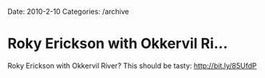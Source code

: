 Date: 2010-2-10
Categories: /archive

# Roky Erickson with Okkervil Ri...

Roky Erickson with Okkervil River? This should be tasty: <a href="http://bit.ly/85UfdP" rel="nofollow">http://bit.ly/85UfdP</a>
